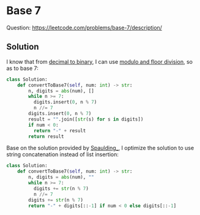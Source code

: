 # Base 7

Question: https://leetcode.com/problems/base-7/description/

## Solution

I know that from [decimal to binary](https://www.purplemath.com/modules/numbbase.htm), I can use [modulo and floor division](https://www.programiz.com/python-programming/operators#google_vignette), so as to base 7:

```python
class Solution:
    def convertToBase7(self, num: int) -> str:
        n, digits = abs(num), []
        while n >= 7:
          digits.insert(0, n % 7)
          n //= 7
        digits.insert(0, n % 7)
        result = "".join([str(s) for s in digits])
        if num < 0:
          return "-" + result
        return result
```

Base on the solution provided by [Spaulding_](https://leetcode.com/problems/base-7/solutions/3645829/python-3-7-lines-modular-arithmetic-t-m-100-84/), I optimize the solution to use string concatenation instead of list insertion:

```python
class Solution:
    def convertToBase7(self, num: int) -> str:
        n, digits = abs(num), ""
        while n >= 7:
          digits += str(n % 7)
          n //= 7
        digits += str(n % 7)
        return "-" + digits[::-1] if num < 0 else digits[::-1]
```


